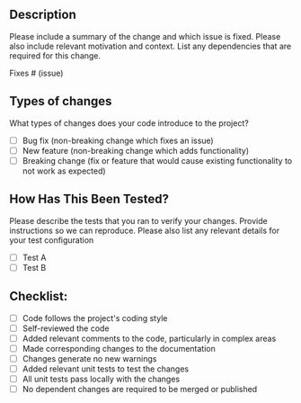 ## Description

Please include a summary of the change and which issue is fixed. Please also include relevant motivation and context. List any dependencies that are required for this change.

Fixes # (issue)

## Types of changes

What types of changes does your code introduce to the project?

- [ ] Bug fix (non-breaking change which fixes an issue)
- [ ] New feature (non-breaking change which adds functionality)
- [ ] Breaking change (fix or feature that would cause existing functionality to not work as expected)

## How Has This Been Tested?

Please describe the tests that you ran to verify your changes. Provide instructions so we can reproduce. Please also list any relevant details for your test configuration

- [ ] Test A
- [ ] Test B

## Checklist:

- [ ] Code follows the project's coding style
- [ ] Self-reviewed the code
- [ ] Added relevant comments to the code, particularly in complex areas
- [ ] Made corresponding changes to the documentation
- [ ] Changes generate no new warnings
- [ ] Added relevant unit tests to test the changes
- [ ] All unit tests pass locally with the changes
- [ ] No dependent changes are required to be merged or published